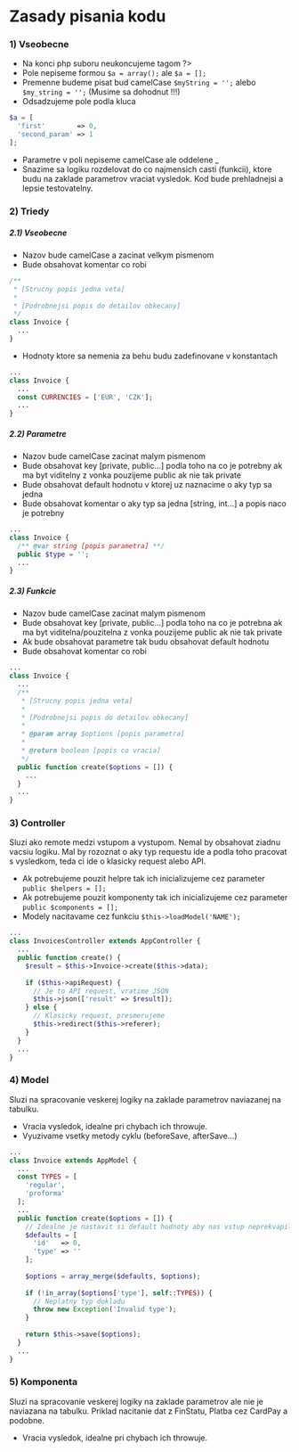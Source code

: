 # Zasady pisania kodu

### 1) Vseobecne

- Na konci php suboru neukoncujeme tagom ?>
- Pole nepiseme formou ```$a = array();``` ale ```$a = [];```
- Premenne budeme pisat bud camelCase ```$myString = '';``` alebo ```$my_string = '';``` (Musime sa dohodnut !!!)
- Odsadzujeme pole podla kluca
```php
$a = [
  'first'        => 0,
  'second_param' => 1
];
```
- Parametre v poli nepiseme camelCase ale oddelene _
- Snazime sa logiku rozdelovat do co najmensich casti (funkcii), ktore budu na zaklade parametrov vraciat vysledok. Kod bude prehladnejsi a lepsie testovatelny.

### 2) Triedy
##### 2.1) Vseobecne

- Nazov bude camelCase a zacinat velkym pismenom
- Bude obsahovat komentar co robi

```php
/**
 * [Strucny popis jedna veta]
 *
 * [Podrobnejsi popis do detailov obkecany]
 */
class Invoice {
  ...
}
```

- Hodnoty ktore sa nemenia za behu budu zadefinovane v konstantach

```php
...
class Invoice {
  ...
  const CURRENCIES = ['EUR', 'CZK'];
  ...
}
```

##### 2.2) Parametre

- Nazov bude camelCase zacinat malym pismenom
- Bude obsahovat key [private, public...] podla toho na co je potrebny ak ma byt viditelny z vonka pouzijeme public ak nie tak private
- Bude obsahovat default hodnotu v ktorej uz naznacime o aky typ sa jedna
- Bude obsahovat komentar o aky typ sa jedna [string, int...] a popis naco je potrebny

```php
...
class Invoice {
  /** @var string [popis parametra] **/
  public $type = '';
  ...
}
```

##### 2.3) Funkcie

- Nazov bude camelCase zacinat malym pismenom
- Bude obsahovat key [private, public...] podla toho na co je potrebna ak ma byt viditelna/pouzitelna z vonka pouzijeme public ak nie tak private
- Ak bude obsahovat parametre tak budu obsahovat default hodnotu
- Bude obsahovat komentar co robi

```php
...
class Invoice {
  ...
  /**
   * [Strucny popis jedna veta]
   *
   * [Podrobnejsi popis do detailov obkecany]
   *
   * @param array $options [popis parametra]
   * 
   * @return boolean [popis co vracia]
   */
  public function create($options = []) {
    ...
  }
  ...
}
```

### 3) Controller

Sluzi ako remote medzi vstupom a vystupom. Nemal by obsahovat ziadnu vacsiu logiku.
Mal by rozoznat o aky typ requestu ide a podla toho pracovat s vysledkom, teda ci ide o klasicky request alebo API.
- Ak potrebujeme pouzit helpre tak ich inicializujeme cez parameter ```public $helpers = [];```
- Ak potrebujeme pouzit komponenty tak ich inicializujeme cez parameter ```public $components = [];```
- Modely nacitavame cez funkciu ```$this->loadModel('NAME');```

```php
...
class InvoicesController extends AppController {
  ...
  public function create() {
    $result = $this->Invoice->create($this->data);
  
    if ($this->apiRequest) {
      // Je to API request, vratime JSON
      $this->json(['result' => $result]);
    } else {
      // Klasicky request, presmerujeme
      $this->redirect($this->referer);
    }
  }
  ...
}
```

### 4) Model

Sluzi na spracovanie veskerej logiky na zaklade parametrov naviazanej na tabulku.

- Vracia vysledok, idealne pri chybach ich throwuje.
- Vyuzivame vsetky metody cyklu (beforeSave, afterSave...)

```php
...
class Invoice extends AppModel {
  ...
  const TYPES = [
    'regular',
    'proforma'
  ];
  ...
  public function create($options = []) {
    // Idealne je nastavit si default hodnoty aby nas vstup neprekvapil
    $defaults = [
      'id'   => 0,
      'type' => ''
    ];
   
    $options = array_merge($defaults, $options);
    
    if (!in_array($options['type'], self::TYPES)) {
      // Neplatny typ dokladu
      throw new Exception('Invalid type');
    }
    
    return $this->save($options);
  }
  ...
}
```

### 5) Komponenta

Sluzi na spracovanie veskerej logiky na zaklade parametrov ale nie je naviazana na tabulku. Priklad nacitanie dat z FinStatu, Platba cez CardPay a podobne.

- Vracia vysledok, idealne pri chybach ich throwuje.
